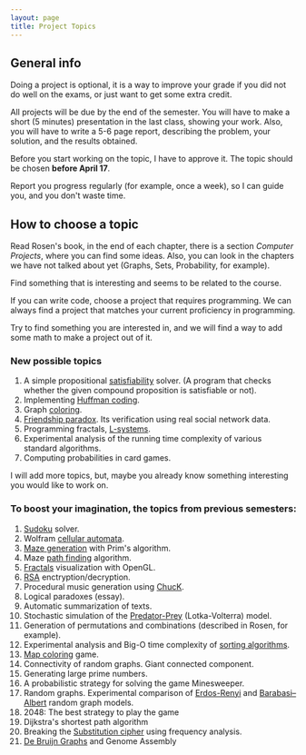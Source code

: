 ```yaml
---
layout: page
title: Project Topics
---
```


## General info

Doing a project is optional,
it is a way to improve your grade if you did not do well on the exams,
or just want to get some extra credit.

All projects will be due by the end of the semester. 
You will have to make a short (5 minutes) presentation in the last class, showing your work. 
Also, you will have to write a 5-6 page report, describing the problem, 
your solution, and the results obtained.

Before you start working on the topic, I have to approve it. 
The topic should be chosen **before April 17**.

Report you progress regularly (for example, once a week), so I can guide you, and you don't waste time.

## How to choose a topic

Read Rosen's book, in the end of each chapter, there is a section 
*Computer Projects*, where you can find some ideas.
Also, you can look in the chapters we have not talked about yet (Graphs, Sets, Probability, for example).

Find something that is interesting and seems to be related to the course.

If you can write code, choose a project that requires programming.
We can always find a project that matches your current proficiency in programming.

Try to find something you are interested in, and we will find a way to add some math to make a project out of it.

### New possible topics
1. A simple propositional [satisfiability](https://en.wikipedia.org/wiki/Boolean_satisfiability_problem) solver. 
(A program that checks whether the given compound proposition is satisfiable or not).
1. Implementing [Huffman coding](https://en.wikipedia.org/wiki/Huffman_coding).
1. Graph [coloring](https://en.wikipedia.org/wiki/Graph_coloring).
1. [Friendship paradox](https://en.wikipedia.org/wiki/Friendship_paradox). Its verification using real social network data.
1. Programming fractals, [L-systems](https://en.wikipedia.org/wiki/L-system).
1. Experimental analysis of the running time complexity of various standard algorithms.
1. Computing probabilities in card games.

I will add more topics, but, maybe you already know something
interesting you would like to work on.

### To boost your imagination, the topics from previous semesters:
1. [Sudoku](https://en.wikipedia.org/wiki/Sudoku) solver.
1. Wolfram [cellular automata](http://mathworld.wolfram.com/CellularAutomaton.html).
1. [Maze generation](https://en.wikipedia.org/wiki/Maze_generation_algorithm) with Prim's algorithm.
1. Maze [path finding](http://www.cs.bu.edu/teaching/alg/maze/) algorithm.
1. [Fractals](https://en.wikipedia.org/wiki/Fractal) visualization with OpenGL.
1. [RSA](https://en.wikipedia.org/wiki/RSA_%28cryptosystem%29) enctryption/decryption.
1. Procedural music generation using [ChucK](http://chuck.cs.princeton.edu/).
1. Logical paradoxes (essay).
1. Automatic summarization of texts. 
1. Stochastic simulation of the 
[Predator-Prey](https://alliance.seas.upenn.edu/~ese303/wiki/index.php?n=Main.StochasticSimulationOfChemicalReactions) (Lotka-Volterra) model.
1. Generation of permutations and combinations (described in Rosen, for example).
1. Experimental analysis and Big-O time complexity of [sorting algorithms](https://en.wikipedia.org/wiki/Sorting_algorithm).
1. [Map coloring](https://en.wikipedia.org/wiki/Four_color_theorem) game.
1. Connectivity of random graphs. Giant connected component.
1. Generating large prime numbers.
1. A probabilistic strategy for solving the game Minesweeper.
1. Random graphs. 
  Experimental comparison of [Erdos-Renyi](https://en.wikipedia.org/wiki/Erd%C5%91s%E2%80%93R%C3%A9nyi_model) and
  [Barabasi–Albert](https://en.wikipedia.org/wiki/Barab%C3%A1si%E2%80%93Albert_model) random graph models.
1. 2048: The best strategy to play the game
1. Dijkstra's shortest path algorithm
1. Breaking the [Substitution cipher](https://en.wikipedia.org/wiki/Substitution_cipher) using frequency analysis.
1. [De Bruijn Graphs](https://en.wikipedia.org/wiki/De_Bruijn_graph) and Genome Assembly


